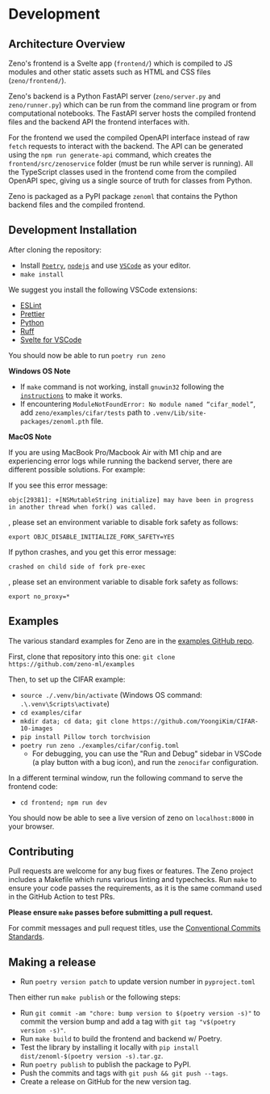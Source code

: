 # Development

## Architecture Overview

Zeno's frontend is a Svelte app (`frontend/`) which is compiled to JS modules and other static assets such as HTML and CSS files (`zeno/frontend/`).

Zeno's backend is a Python FastAPI server (`zeno/server.py` and `zeno/runner.py`) which can be run from the command line program or from computational notebooks.
The FastAPI server hosts the compiled frontend files and the backend API the frontend interfaces with.

For the frontend we used the compiled OpenAPI interface instead of raw `fetch` requests to interact with the backend.
The API can be generated using the `npm run generate-api` command, which creates the `frontend/src/zenoservice` folder (must be run while server is running).
All the TypeScript classes used in the frontend come from the compiled OpenAPI spec, giving us a single source of truth for classes from Python.

Zeno is packaged as a PyPI package `zenoml` that contains the Python backend files and the compiled frontend.

## Development Installation

After cloning the repository:

- Install [`Poetry`](https://python-poetry.org/docs/master/#installing-with-the-official-installer), [`nodejs`](https://nodejs.org/en/download/) and use [`VSCode`](https://code.visualstudio.com/) as your editor.
- `make install`

We suggest you install the following VSCode extensions:

- [ESLint](https://marketplace.visualstudio.com/items?itemName=dbaeumer.vscode-eslint)
- [Prettier](https://marketplace.visualstudio.com/items?itemName=esbenp.prettier-vscode)
- [Python](https://marketplace.visualstudio.com/items?itemName=ms-python.python)
- [Ruff](https://marketplace.visualstudio.com/items?itemName=charliermarsh.ruff)
- [Svelte for VSCode](https://marketplace.visualstudio.com/items?itemName=svelte.svelte-vscode)

You should now be able to run `poetry run zeno`

**Windows OS Note**

- If `make` command is not working, install `gnuwin32` following the [`instructions`](https://superuser.com/a/1634350) to make it works.
- If encountering `ModuleNotFoundError: No module named “cifar_model”`, add `zeno/examples/cifar/tests` path to `.venv/Lib/site-packages/zenoml.pth` file.

**MacOS Note**

If you are using MacBook Pro/Macbook Air with M1 chip and are experiencing error logs while running the backend server, there are different possible solutions. For example:

If you see this error message:

```
objc[29381]: +[NSMutableString initialize] may have been in progress in another thread when fork() was called.
```

, please set an environment variable to disable fork safety as follows:

```
export OBJC_DISABLE_INITIALIZE_FORK_SAFETY=YES
```

If python crashes, and you get this error message:

```
crashed on child side of fork pre-exec
```

, please set an environment variable to disable fork safety as follows:

```
export no_proxy=*
```

## Examples

The various standard examples for Zeno are in the [examples GitHub repo](https://github.com/zeno-ml/examples).

First, clone that repository into this one: `git clone https://github.com/zeno-ml/examples`

Then, to set up the CIFAR example:

- `source ./.venv/bin/activate` (Windows OS command: `.\.venv\Scripts\activate`)
- `cd examples/cifar`
- `mkdir data; cd data; git clone https://github.com/YoongiKim/CIFAR-10-images`
- `pip install Pillow torch torchvision`
- `poetry run zeno ./examples/cifar/config.toml`
  - For debugging, you can use the "Run and Debug" sidebar in VSCode (a play button with a bug icon), and run the `zenocifar` configuration.

In a different terminal window, run the following command to serve the frontend code:

- `cd frontend; npm run dev`

You should now be able to see a live version of zeno on `localhost:8000` in your browser.

## Contributing

Pull requests are welcome for any bug fixes or features.
The Zeno project includes a Makefile which runs various linting and typechecks.
Run `make` to ensure your code passes the requirements, as it is the same command used in the GitHub Action to test PRs.

**Please ensure `make` passes before submitting a pull request.**

For commit messages and pull request titles, use the [Conventional Commits Standards](https://www.conventionalcommits.org/en/v1.0.0/#summary).

## Making a release

- Run `poetry version patch` to update version number in `pyproject.toml`

Then either run `make publish` or the following steps:

- Run `git commit -am "chore: bump version to $(poetry version -s)"` to commit the version bump and add a tag with `git tag "v$(poetry version -s)"`.
- Run `make build` to build the frontend and backend w/ Poetry.
- Test the library by installing it locally with `pip install dist/zenoml-$(poetry version -s).tar.gz`.
- Run `poetry publish` to publish the package to PyPI.
- Push the commits and tags with `git push && git push --tags`.
- Create a release on GitHub for the new version tag.
